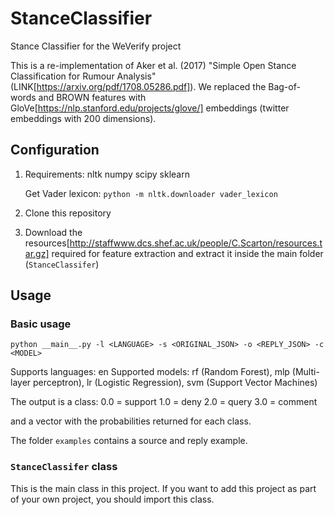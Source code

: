 # StanceClassifier
Stance Classifier for the WeVerify project

This is a re-implementation of Aker et al. (2017) "Simple Open Stance Classification for Rumour Analysis" (LINK[https://arxiv.org/pdf/1708.05286.pdf]). We replaced the Bag-of-words and BROWN features with GloVe[https://nlp.stanford.edu/projects/glove/] embeddings (twitter embeddings with 200 dimensions). 

## Configuration
1) Requirements:
    nltk
    numpy
    scipy
    sklearn
    
    Get Vader lexicon: `python -m nltk.downloader vader_lexicon`

2) Clone this repository

3) Download the resources[http://staffwww.dcs.shef.ac.uk/people/C.Scarton/resources.tar.gz] required for feature extraction and extract it inside the main folder (`StanceClassifer`)

## Usage

### Basic usage
```
python __main__.py -l <LANGUAGE> -s <ORIGINAL_JSON> -o <REPLY_JSON> -c <MODEL>
```
Supports languages: en
Supported models: rf (Random Forest), mlp (Multi-layer perceptron), lr (Logistic Regression), svm (Support Vector Machines)

The output is a class:
  0.0 = support
  1.0 = deny
  2.0 = query
  3.0 = comment

and a vector with the probabilities returned for each class.

The folder `examples` contains a source and reply example.

### `StanceClassifer` class
This is the main class in this project. If you want to add this project as part of your own project, you should import this class. 

